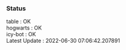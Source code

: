 ### Status


table : OK  
hogwarts : OK  
icy-bot : OK  
Latest Update : 2022-06-30 07:06:42.207891

